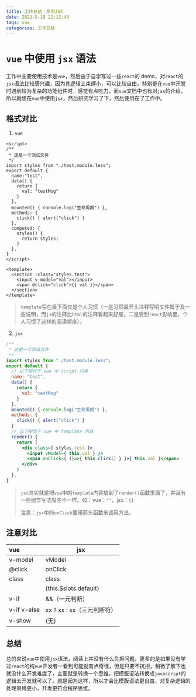 ```yaml
---
title: 工作总结：使用JSX
date: 2021-5-18 22:12:43
tags: vue
categories: 工作总结
---
```


# `vue` 中使用 `jsx` 语法

工作中主要使用技术是`vue`，然后由于自学写过一些`react`的 demo，对`react`的`jsx`语法比较感兴趣，因为其逻辑上束缚小，可以比较自由，特别是在`vue`中开发时遇到较为复杂的功能组件时，感觉有点吃力，而`vue`文档中也有对`jsx`的介绍，所以就想在`vue`中使用`jsx`，然后研究学习了下，然后使用在了工作中。

<!-- more -->

## 格式对比

1. `vue`

```vue
<script>
/**
 * 这是一个测试文件
 */
import styles from "./test.module.less";
export default {
  name:"test",
  data() {
    return {
      val: "testMsg"
    }
  },
  mounted() { console.log("生命周期") },
  methods: {
    click() { alert("click") }
  },
  computed: {
    styles() {
      return styles;
    }
  },
}
</script>

<template>
  <section :class="styles.test">
    <input v-model="val"></input>
    <span @click="click">{{ val }}</span>
  </section>
</template>
```

> `template`写在最下面仅是个人习惯（一是习惯最开头注释写明文件属于及一些说明，而`js`的注释比`html`的注释看起来舒服，二是受到`react`影响里，个人习惯了这样的阅读顺序）。

2. `jsx`

```jsx
/**
 * 这是一个测试文件
 */
import styles from "./test.module.less";
export default {
  // 以下相对于 vue 中 script 内容
  name: "test",
  data() {
    return {
      val: "testMsg"
    }
  },
  mounted() { console.log("生命周期") },
  methods: {
    click() { alert("click") }
  }
  // 以下相当于 vue 中 template 内容
  render() {
    return (
      <div class={ styles.test }>
        <input vModel={ this.val } />
        <span onClick={ ()=>{ this.click() } }>{ this.val }</span>
      </div>
    )
  },
}
```

> `jsx`其实就是把`vue`中的`template`内容放到了`render()`函数里面了，并且有一些细节写法有些不一样。如：vue：`""`，jsx：`{}`
>
> 注意：`jsx`中的`onClick`要用箭头函数来调用方法。

## 注意对比

| vue         | jsx                      |
| :---------- | ------------------------ |
| v-model     | vModel                   |
| @click      | onClick                  |
| class       | class                    |
| <solt />    | {this.$slots.default}    |
| v-if        | &&（一元判断）             |
| v-if v-else | xx ? xx : xx（三元判断符） |
| v-show      | (无)                     |

## 总结
总的来说`vue`中使用`jsx`语法，阅读上并没有什么负担问题，更多的是如果没有学过`react`的纯`vue`开发者一看到可能就有点奇怪，但是只要不抗拒，稍微了解下也就没什么开发难度了，主要就是转换一个思维，把模版语法转换成`javascript`的逻辑去开发就可以了。就是因为这样，所以才会比模版语法更自由，对复杂逻辑的处理束缚更小，开发更符合程序思维。